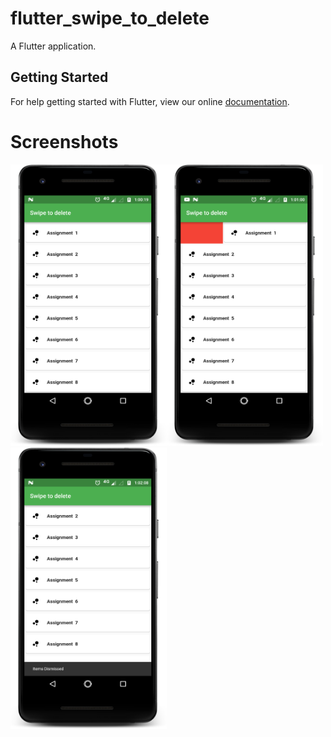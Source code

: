# flutter_swipe_to_delete

A  Flutter application.

## Getting Started

For help getting started with Flutter, view our online
[documentation](https://flutter.io/).

# Screenshots

<img src="https://github.com/ashishrawat2911/Flutter-SwipeToDelete/blob/master/screenshots/screenshot1.png" height=450 width=250><img src="https://github.com/ashishrawat2911/Flutter-SwipeToDelete/blob/master/screenshots/screenshot2.png" height=450 width=250><img src="https://github.com/ashishrawat2911/Flutter-SwipeToDelete/blob/master/screenshots/screenshot3.png" height=450 width=250>

